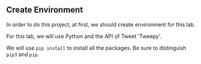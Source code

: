 <!--title={Create Environment}--> 

## Create Environment

In order to do this project, at first, we should create environment for this lab.

For this lab, we will use Python and the API of Tweet 'Tweepy'.

We will use `pip install` to install all the packages. Be sure to distinguish  `pip3` and `pip`.